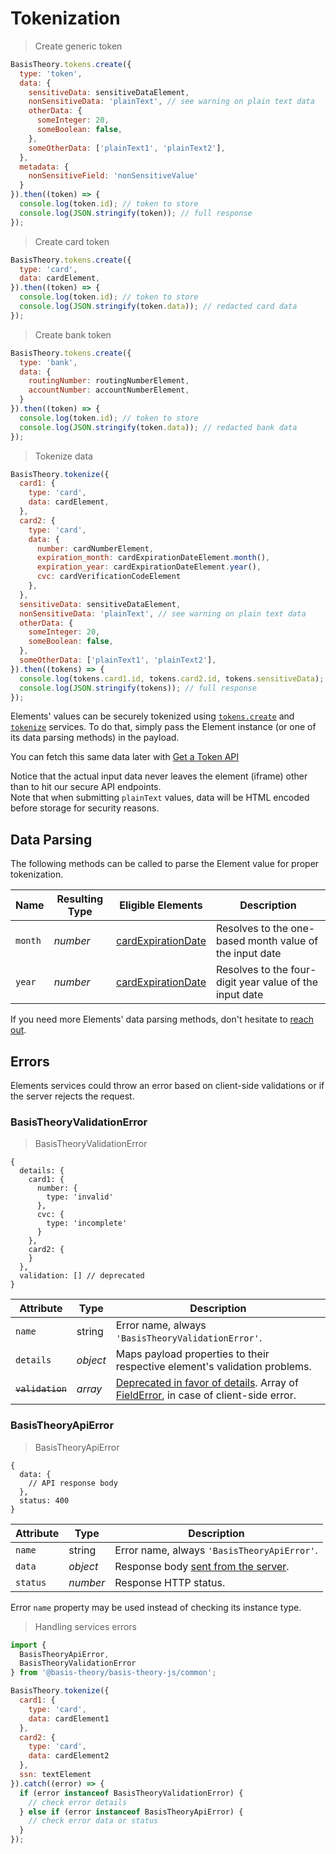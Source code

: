 # Tokenization

> Create generic token

```javascript
BasisTheory.tokens.create({
  type: 'token',
  data: {
    sensitiveData: sensitiveDataElement,
    nonSensitiveData: 'plainText', // see warning on plain text data
    otherData: {
      someInteger: 20,
      someBoolean: false,
    },
    someOtherData: ['plainText1', 'plainText2'],
  },
  metadata: {
    nonSensitiveField: 'nonSensitiveValue'
  }
}).then((token) => {
  console.log(token.id); // token to store
  console.log(JSON.stringify(token)); // full response
});
```

> Create card token

```javascript
BasisTheory.tokens.create({
  type: 'card',
  data: cardElement,
}).then((token) => {
  console.log(token.id); // token to store
  console.log(JSON.stringify(token.data)); // redacted card data
});
```

> Create bank token

```javascript
BasisTheory.tokens.create({
  type: 'bank',
  data: {
    routingNumber: routingNumberElement,
    accountNumber: accountNumberElement,
  }
}).then((token) => {
  console.log(token.id); // token to store
  console.log(JSON.stringify(token.data)); // redacted bank data
});
```

> Tokenize data

```javascript
BasisTheory.tokenize({
  card1: {
    type: 'card',
    data: cardElement,
  },
  card2: {
    type: 'card',
    data: {
      number: cardNumberElement,
      expiration_month: cardExpirationDateElement.month(),
      expiration_year: cardExpirationDateElement.year(),
      cvc: cardVerificationCodeElement
    },
  },
  sensitiveData: sensitiveDataElement,
  nonSensitiveData: 'plainText', // see warning on plain text data
  otherData: {
    someInteger: 20,
    someBoolean: false,
  },
  someOtherData: ['plainText1', 'plainText2'],
}).then((tokens) => {
  console.log(tokens.card1.id, tokens.card2.id, tokens.sensitiveData); // token to store
  console.log(JSON.stringify(tokens)); // full response
});
```


Elements' values can be securely tokenized using [`tokens.create`](/#tokens-create-token) and [`tokenize`](/#tokenize)
services. To do that, simply pass the Element instance (or one of its data parsing methods) in the payload.

You can fetch this same data later with [Get a Token API](/api-reference#tokens-get-a-token)

<aside class="notice">
  <span>Notice that the actual input data never leaves the element (iframe) other than to hit our secure API endpoints.</span>
</aside>

<aside class="warning">
  <span>Note that when submitting <code>plainText</code> values, data will be HTML encoded before storage for security reasons.
</aside>

## Data Parsing

The following methods can be called to parse the Element value for proper tokenization. 

| Name    | Resulting Type | Eligible Elements                                                 | Description                                             |
|---------|----------------|-------------------------------------------------------------------|---------------------------------------------------------|
| `month` | *number*       | [cardExpirationDate](#element-types-card-expiration-date-element) | Resolves to the one-based month value of the input date |
| `year`  | *number*       | [cardExpirationDate](#element-types-card-expiration-date-element) | Resolves to the four-digit year value of the input date |

<aside class="notice">
  <span>If you need more Elements' data parsing methods, don't hesitate to <a href="mailto:support@basistheory.com?subject=Elements Data Parsing Feature Request">reach out</a>.</span>
</aside>

## Errors

Elements services could throw an error based on client-side validations or if the server rejects the request.

### BasisTheoryValidationError

> BasisTheoryValidationError

```tsx
{
  details: {
    card1: {
      number: {
        type: 'invalid'
      },
      cvc: {
        type: 'incomplete'
      }
    },
    card2: {
    }
  },
  validation: [] // deprecated
}
```

| Attribute        | Type     | Description                                                                                                                                                     | 
|------------------|----------|-----------------------------------------------------------------------------------------------------------------------------------------------------------------|
| `name`           | string   | Error name, always `'BasisTheoryValidationError'`.                                                                                                              |
| `details`        | *object* | Maps payload properties to their respective element's validation problems.                                                                                       |
| ~~`validation`~~ | *array*  | [Deprecated in favor of details](#deprecations-deprecated-features). Array of [FieldError](#element-events-on-change-fielderror), in case of client-side error. |

### BasisTheoryApiError

> BasisTheoryApiError

```tsx
{
  data: {
    // API response body
  },
  status: 400
}
```

| Attribute | Type     | Description                                     |
|-----------|----------|-------------------------------------------------|
| `name`    | string   | Error name, always `'BasisTheoryApiError'`.     |
| `data`    | *object* | Response body [sent from the server](/#errors). |
| `status`  | *number* | Response HTTP status.                           |

<aside class="notice">
  <span>Error <code>name</code> property may be used instead of checking its instance type.</span>
</aside>

> Handling services errors

```javascript
import {
  BasisTheoryApiError,
  BasisTheoryValidationError
} from '@basis-theory/basis-theory-js/common';

BasisTheory.tokenize({
  card1: {
    type: 'card',
    data: cardElement1
  },
  card2: {
    type: 'card',
    data: cardElement2
  },
  ssn: textElement
}).catch((error) => {
  if (error instanceof BasisTheoryValidationError) {
    // check error details
  } else if (error instanceof BasisTheoryApiError) {
    // check error data or status
  }
});
```
